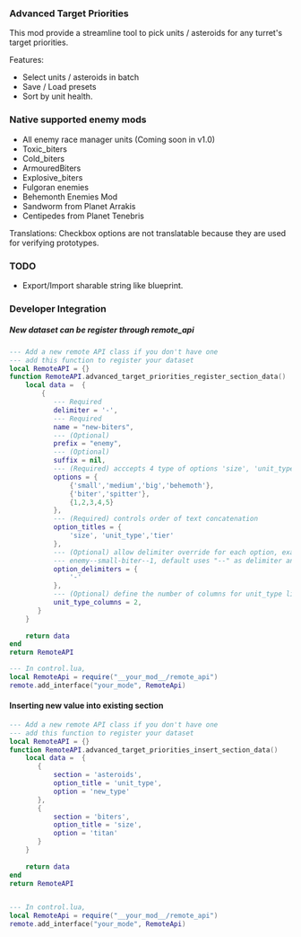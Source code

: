 ﻿### Advanced Target Priorities

This mod provide a streamline tool to pick units / asteroids for any turret's target priorities.

Features:
- Select units / asteroids in batch
- Save / Load presets
- Sort by unit health.

### Native supported enemy mods
- All enemy race manager units (Coming soon in v1.0)
- Toxic_biters
- Cold_biters
- ArmouredBiters
- Explosive_biters
- Fulgoran enemies
- Behemonth Enemies Mod
- Sandworm from Planet Arrakis
- Centipedes from Planet Tenebris

Translations: Checkbox options are not translatable because they are used for verifying prototypes.

### TODO
- Export/Import sharable string like blueprint.

### Developer Integration
##### New dataset can be register through remote_api
```lua
--- Add a new remote API class if you don't have one
--- add this function to register your dataset
local RemoteAPI = {}
function RemoteAPI.advanced_target_priorities_register_section_data()
    local data =  {
        {
           --- Required 
           delimiter = '-',
           --- Required
           name = "new-biters",
           --- (Optional)
           prefix = "enemy",
           --- (Optional)
           suffix = nil,
           --- (Required) acccepts 4 type of options 'size', 'unit_type', 'tier','variant'
           options = {
               {'small','medium','big','behemoth'},
               {'biter','spitter'},
               {1,2,3,4,5}
           },
           --- (Required) controls order of text concatenation
           option_titles = {
               'size', 'unit_type','tier'
           },
           --- (Optional) allow delimiter override for each option, example 
           --- enemy--small-biter--1, default uses "--" as delimiter and you override the size one with "-"
           option_delimiters = {
               '-'
           },
           --- (Optional) define the number of columns for unit_type list.
           unit_type_columns = 2,
       }
    }
    
    return data
end
return RemoteAPI

--- In control.lua,
local RemoteApi = require("__your_mod__/remote_api")
remote.add_interface("your_mode", RemoteApi)
```

#### Inserting new value into existing section
```lua
--- Add a new remote API class if you don't have one
--- add this function to register your dataset
local RemoteAPI = {}
function RemoteAPI.advanced_target_priorities_insert_section_data()
    local data =  {
       {
           section = 'asteroids',
           option_title = 'unit_type',
           option = 'new_type'
       },
       {
           section = 'biters',
           option_title = 'size',
           option = 'titan'
       }
    }
    
    return data
end
return RemoteAPI


--- In control.lua,
local RemoteApi = require("__your_mod__/remote_api")
remote.add_interface("your_mode", RemoteApi)
```